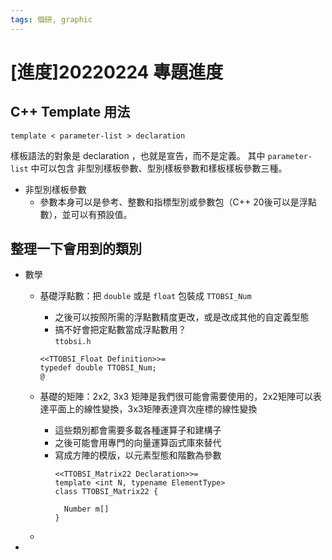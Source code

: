 ```yaml
---
tags: 個研, graphic
---
```


# [進度]20220224 專題進度

## C++ Template 用法

```c++=
template < parameter-list > declaration
```

樣板語法的對象是 declaration ，也就是宣告，而不是定義。
其中 `parameter-list` 中可以包含 非型別樣板參數、型別樣板參數和樣板樣板參數三種。
- 非型別樣板參數
  - 參數本身可以是參考、整數和指標型別或參數包（C++ 20後可以是浮點數），並可以有預設值。




## 整理一下會用到的類別

- 數學
  - 基礎浮點數：把 `double` 或是 `float` 包裝成 `TTOBSI_Num`
    - 之後可以按照所需的浮點數精度更改，或是改成其他的自定義型態
    - 搞不好會把定點數當成浮點數用？\
    `ttobsi.h`
    ```c++=
    <<TTOBSI_Float Definition>>=
    typedef double TTOBSI_Num;
    @
    ```
  - 基礎的矩陣：2x2, 3x3 矩陣是我們很可能會需要使用的，2x2矩陣可以表達平面上的線性變換，3x3矩陣表達齊次座標的線性變換
    - 這些類別都會需要多載各種運算子和建構子
    - 之後可能會用專門的向量運算函式庫來替代
    - 寫成方陣的模版，以元素型態和階數為參數
      ```c++=
      <<TTOBSI_Matrix22 Declaration>>=
      template <int N, typename ElementType>
      class TTOBSI_Matrix22 {

        Number m[]
      }
      ```
      

  - 
- 

